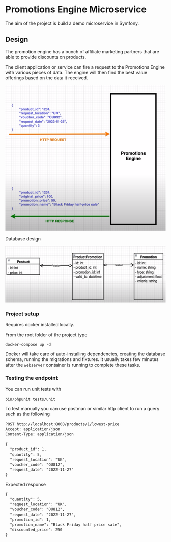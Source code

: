 # Promotions Engine Microservice

The aim of the project is build a demo microservice in Symfony.

## Design

The promotion engine has a bunch of affiliate marketing partners that are able to provide discounts on products.

The client application or service can fire a request to the Promotions Engine with various pieces of data.
The engine will then find the best value offerings based on the data it received.

![](doc/images/dia.png)

Database design

![](doc/images/dia2.png)

### Project setup

Requires docker installed locally.

From the root folder of the project type

```shell
docker-compose up -d
```

Docker will take care of auto-installing dependencies,
creating the database schema, running the migrations and fixtures.
It usually takes few minutes after the `webserver` container is running to complete these tasks.

### Testing the endpoint

You can run unit tests with

```shell
bin/phpunit tests/unit
```

To test manually you can use postman or similar http client to run a query such as the following

```text
POST http://localhost:8000/products/1/lowest-price
Accept: application/json
Content-Type: application/json

{
  "product_id": 1,
  "quantity": 5,
  "request_location": "UK",
  "voucher_code": "OU812",
  "request_date": "2022-11-27"
}
```

Expected response

```text
{
  "quantity": 5,
  "request_location": "UK",
  "voucher_code": "OU812",
  "request_date": "2022-11-27",
  "promotion_id": 1,
  "promotion_name": "Black Friday half price sale",
  "discounted_price": 250
}
```
